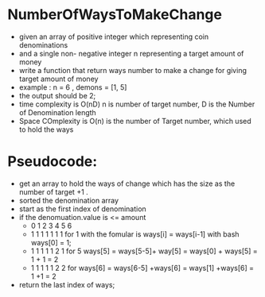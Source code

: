 # NumberOfWaysToMakeChange
- given an array of positive integer which representing coin denominations 
- and a single non- negative integer n representing a target amount of money
- write a function that return ways number to make a change for giving target amount of money
- example : n = 6 , demons = [1, 5]
- the output should be 2;
- time complexity is O(nD) n is number of target number, D is the Number of Denomination  length
- Space COmplexity is O(n) is the number of Target number, which used to hold the ways 
# Pseudocode:
- get an array to hold the ways of change which has the size as the number of target +1 .
- sorted the denomination array
- start as the first index of denomination 
- if the denomuation.value is <= amount 
  - 0 1 2 3 4 5 6
  - 1 1 1 1 1 1 1 for 1 with the fomular is ways[i] = ways[i-1] with bash ways[0] = 1;
  - 1 1 1 1 1 2 1 for 5 ways[5] = ways[5-5]+ way[5] = ways[0] + ways[5] = 1 + 1 = 2 
  - 1 1 1 1 1 2 2 for ways[6] = ways[6-5] +ways[6] = ways[1] +ways[6] = 1 +1 = 2
 - return the last index of ways;
 
  
  

